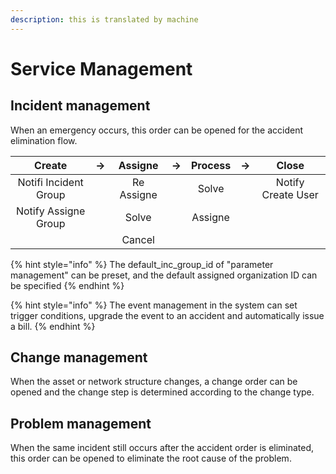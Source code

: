 ```yaml
---
description: this is translated by machine
---
```


# Service Management

## Incident management

When an emergency occurs, this order can be opened for the accident elimination flow.

| Create | → | Assigne | → | Process | → | Close |
| :---: | :---: | :---: | :---: | :---: | :---: | :---: |
| Notifi Incident Group |  | Re Assigne |  | Solve |  | Notify Create User |
| Notify Assigne Group |  | Solve |  | Assigne |  |  |
|  |  | Cancel |  |  |  |  |

{% hint style="info" %}
The default\_inc\_group\_id of "parameter management" can be preset, and the default assigned organization ID can be specified
{% endhint %}

{% hint style="info" %}
The event management in the system can set trigger conditions, upgrade the event to an accident and automatically issue a bill.
{% endhint %}

## Change management

When the asset or network structure changes, a change order can be opened and the change step is determined according to the change type.

## Problem management

When the same incident still occurs after the accident order is eliminated, this order can be opened to eliminate the root cause of the problem.

